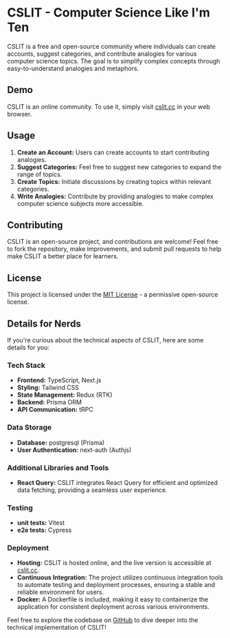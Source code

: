 # CSLIT - Computer Science Like I'm Ten

CSLIT is a free and open-source community where individuals can create accounts, suggest categories, and contribute analogies for various computer science topics. The goal is to simplify complex concepts through easy-to-understand analogies and metaphors.

## Demo

CSLIT is an online community. To use it, simply visit [cslit.cc](https://cslit.cc) in your web browser.

## Usage

1. **Create an Account:** Users can create accounts to start contributing analogies.
2. **Suggest Categories:** Feel free to suggest new categories to expand the range of topics.
3. **Create Topics:** Initiate discussions by creating topics within relevant categories.
4. **Write Analogies:** Contribute by providing analogies to make complex computer science subjects more accessible.

## Contributing

CSLIT is an open-source project, and contributions are welcome! Feel free to fork the repository, make improvements, and submit pull requests to help make CSLIT a better place for learners.

## License

This project is licensed under the [MIT License](LICENSE) - a permissive open-source license.

## Details for Nerds

If you're curious about the technical aspects of CSLIT, here are some details for you:

### Tech Stack

- **Frontend:** TypeScript, Next.js
- **Styling:** Tailwind CSS
- **State Management:** Redux (RTK)
- **Backend:** Prisma ORM
- **API Communication:** tRPC

### Data Storage

- **Database:** postgresql (Prisma)
- **User Authentication:** next-auth (Authjs)
  
### Additional Libraries and Tools

- **React Query:** CSLIT integrates React Query for efficient and optimized data fetching, providing a seamless user experience.

### Testing
- **unit tests:** Vitest
- **e2e tests:** Cypress


### Deployment

- **Hosting:** CSLIT is hosted online, and the live version is accessible at [cslit.cc](https://cslit.cc).
- **Continuous Integration:** The project utilizes continuous integration tools to automate testing and deployment processes, ensuring a stable and reliable environment for users.
- **Docker:** A Dockerfile is included, making it easy to containerize the application for consistent deployment across various environments.

Feel free to explore the codebase on [GitHub](https://github.com/b-amir/cs-lit) to dive deeper into the technical implementation of CSLIT!
